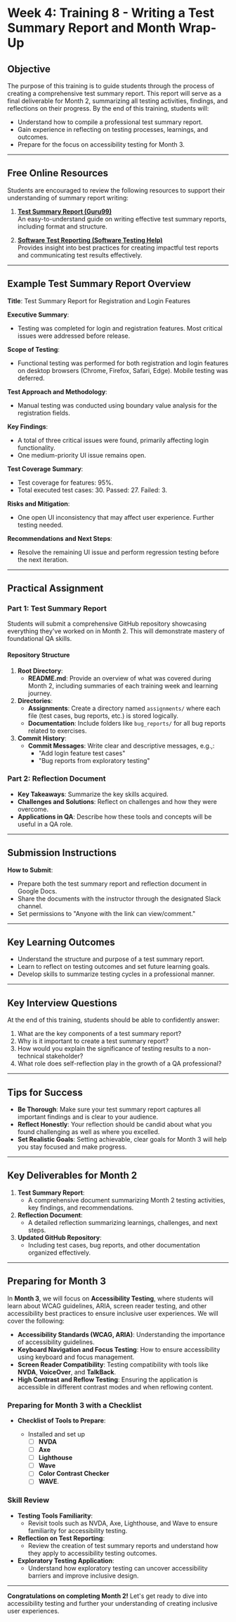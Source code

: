 # Week 4: Training 8 - Writing a Test Summary Report and Month Wrap-Up

## Objective

The purpose of this training is to guide students through the process of creating a comprehensive test summary report. This report will serve as a final deliverable for Month 2, summarizing all testing activities, findings, and reflections on their progress. By the end of this training, students will:

- Understand how to compile a professional test summary report.
- Gain experience in reflecting on testing processes, learnings, and outcomes.
- Prepare for the focus on accessibility testing for Month 3.

---

## Free Online Resources

Students are encouraged to review the following resources to support their understanding of summary report writing:

1. **[Test Summary Report (Guru99)](https://www.guru99.com/how-test-reports-predict-the-success-of-your-testing-project.html)**  \
   An easy-to-understand guide on writing effective test summary reports, including format and structure.

2. **[Software Test Reporting (Software Testing Help)](https://www.softwaretestinghelp.com/test-summary-report-template-download-sample/)**  \
   Provides insight into best practices for creating impactful test reports and communicating test results effectively.

---

## Example Test Summary Report Overview

**Title**: Test Summary Report for Registration and Login Features

**Executive Summary**:

- Testing was completed for login and registration features. Most critical issues were addressed before release.

**Scope of Testing**:

- Functional testing was performed for both registration and login features on desktop browsers (Chrome, Firefox, Safari, Edge). Mobile testing was deferred.

**Test Approach and Methodology**:

- Manual testing was conducted using boundary value analysis for the registration fields.

**Key Findings**:

- A total of three critical issues were found, primarily affecting login functionality.
- One medium-priority UI issue remains open.

**Test Coverage Summary**:

- Test coverage for features: 95%.
- Total executed test cases: 30. Passed: 27. Failed: 3.

**Risks and Mitigation**:

- One open UI inconsistency that may affect user experience. Further testing needed.

**Recommendations and Next Steps**:

- Resolve the remaining UI issue and perform regression testing before the next iteration.

---

## Practical Assignment

### Part 1: Test Summary Report

Students will submit a comprehensive GitHub repository showcasing everything they've worked on in Month 2. This will demonstrate mastery of foundational QA skills.

#### Repository Structure

1. **Root Directory**:
   - **README.md**: Provide an overview of what was covered during Month 2, including summaries of each training week and learning journey.
2. **Directories**:
   - **Assignments**: Create a directory named `assignments/` where each file (test cases, bug reports, etc.) is stored logically.
   - **Documentation**: Include folders like `bug_reports/` for all bug reports related to exercises.
3. **Commit History**:
   - **Commit Messages**: Write clear and descriptive messages, e.g.,:
     - "Add login feature test cases"
     - "Bug reports from exploratory testing"

### Part 2: Reflection Document

- **Key Takeaways**: Summarize the key skills acquired.
- **Challenges and Solutions**: Reflect on challenges and how they were overcome.
- **Applications in QA**: Describe how these tools and concepts will be useful in a QA role.

---

## Submission Instructions

**How to Submit**:

- Prepare both the test summary report and reflection document in Google Docs.
- Share the documents with the instructor through the designated Slack channel.
- Set permissions to "Anyone with the link can view/comment."

---

## Key Learning Outcomes

- Understand the structure and purpose of a test summary report.
- Learn to reflect on testing outcomes and set future learning goals.
- Develop skills to summarize testing cycles in a professional manner.

---

## Key Interview Questions

At the end of this training, students should be able to confidently answer:

1. What are the key components of a test summary report?
2. Why is it important to create a test summary report?
3. How would you explain the significance of testing results to a non-technical stakeholder?
4. What role does self-reflection play in the growth of a QA professional?

---

## Tips for Success

- **Be Thorough**: Make sure your test summary report captures all important findings and is clear to your audience.
- **Reflect Honestly**: Your reflection should be candid about what you found challenging as well as where you excelled.
- **Set Realistic Goals**: Setting achievable, clear goals for Month 3 will help you stay focused and make progress.

---

## Key Deliverables for Month 2

1. **Test Summary Report**:
   - A comprehensive document summarizing Month 2 testing activities, key findings, and recommendations.
2. **Reflection Document**:
   - A detailed reflection summarizing learnings, challenges, and next steps.
3. **Updated GitHub Repository**:
   - Including test cases, bug reports, and other documentation organized effectively.

---

## Preparing for Month 3

In **Month 3**, we will focus on **Accessibility Testing**, where students will learn about WCAG guidelines, ARIA, screen reader testing, and other accessibility best practices to ensure inclusive user experiences. We will cover the following:

- **Accessibility Standards (WCAG, ARIA)**: Understanding the importance of accessibility guidelines.
- **Keyboard Navigation and Focus Testing**: How to ensure accessibility using keyboard and focus management.
- **Screen Reader Compatibility**: Testing compatibility with tools like **NVDA**, **VoiceOver**, and **TalkBack**.
- **High Contrast and Reflow Testing**: Ensuring the application is accessible in different contrast modes and when reflowing content.

### Preparing for Month 3 with a Checklist

- **Checklist of Tools to Prepare**:

  - Installed and set up 
    - [ ] **NVDA**
    - [ ] **Axe**
    - [ ] **Lighthouse**
    - [ ] **Wave**
    - [ ] **Color Contrast Checker**
    - [ ] **WAVE**.

### Skill Review

- **Testing Tools Familiarity**:
  - Revisit tools such as NVDA, Axe, Lighthouse, and Wave to ensure familiarity for accessibility testing.
- **Reflection on Test Reporting**:
  - Review the creation of test summary reports and understand how they apply to accessibility testing outcomes.
- **Exploratory Testing Application**:
  - Understand how exploratory testing can uncover accessibility barriers and improve inclusive design.

---

**Congratulations on completing Month 2!** Let's get ready to dive into accessibility testing and further your understanding of creating inclusive user experiences.

